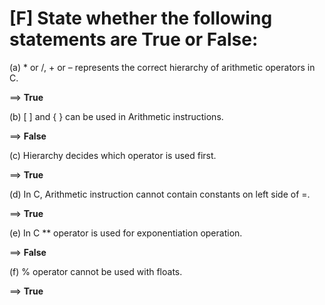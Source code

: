 # [F] State whether the following statements are True or False:


(a) * or /, + or – represents the correct hierarchy of arithmetic operators in C.

==> **True**

(b) [ ] and { } can be used in Arithmetic instructions.

==> **False**

(c) Hierarchy decides which operator is used first.

==> **True**

(d) In C, Arithmetic instruction cannot contain constants on left side of =.

==> **True**

(e) In C ** operator is used for exponentiation operation.

==> **False**

(f) % operator cannot be used with floats.

==> **True**

